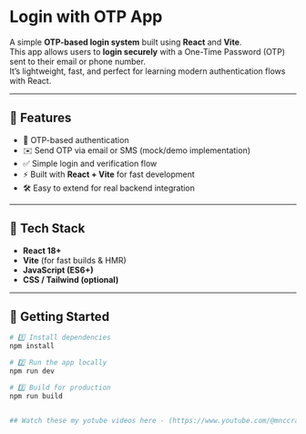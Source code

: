 # Login with OTP App 

A simple **OTP-based login system** built using **React** and **Vite**.  
This app allows users to **login securely** with a One-Time Password (OTP) sent to their email or phone number.  
It’s lightweight, fast, and perfect for learning modern authentication flows with React.

---

## 🚀 Features

- 🔑 OTP-based authentication  
- ✉️ Send OTP via email or SMS (mock/demo implementation)  
- ✅ Simple login and verification flow  
- ⚡ Built with **React + Vite** for fast development  
- 🛠️ Easy to extend for real backend integration  

---

## 🧩 Tech Stack

- **React 18+**  
- **Vite** (for fast builds & HMR)  
- **JavaScript (ES6+)**  
- **CSS / Tailwind (optional)**  

---

## 🏁 Getting Started

```bash
# 1️⃣ Install dependencies
npm install

# 2️⃣ Run the app locally
npm run dev

# 3️⃣ Build for production
npm run build


## Watch these my yotube videos here - (https://www.youtube.com/@mnccracker5421)